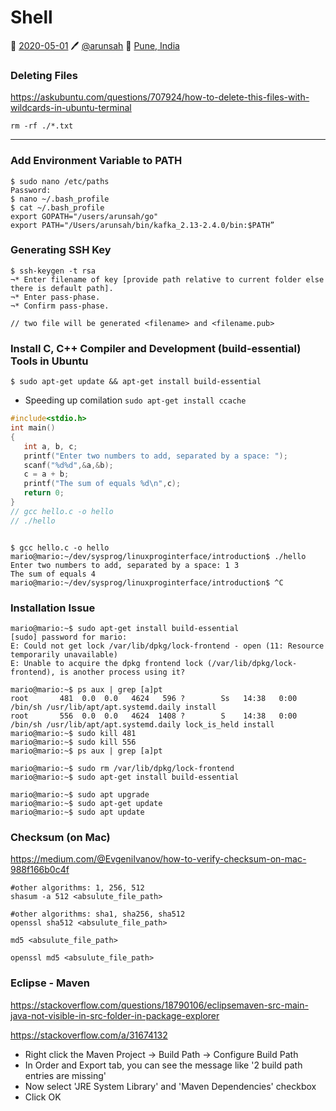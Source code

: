 # Shell
📅 [2020-05-01](https://arunsah.github.io/meta/changelog#2020-05-01) 🖊️ [@arunsah](https://github.com/arunsah) 🧭 [Pune, India](https://en.wikipedia.org/wiki/Hinjawadi)


### Deleting Files

https://askubuntu.com/questions/707924/how-to-delete-this-files-with-wildcards-in-ubuntu-terminal

```shell
rm -rf ./*.txt
```

--- 
### Add Environment Variable to PATH

```
$ sudo nano /etc/paths
Password:
$ nano ~/.bash_profile
$ cat ~/.bash_profile 
export GOPATH="/users/arunsah/go"
export PATH="/Users/arunsah/bin/kafka_2.13-2.4.0/bin:$PATH”
```


### Generating SSH Key

```
$ ssh-keygen -t rsa
¬* Enter filename of key [provide path relative to current folder else there is default path].
¬* Enter pass-phase.
¬* Confirm pass-phase.

// two file will be generated <filename> and <filename.pub>
```

### Install C, C++ Compiler and Development (build-essential) Tools in Ubuntu

`$ sudo apt-get update && apt-get install build-essential`

- Speeding up comilation
`sudo apt-get install ccache`

```C
#include<stdio.h>
int main()
{
   int a, b, c;
   printf("Enter two numbers to add, separated by a space: ");
   scanf("%d%d",&a,&b);
   c = a + b;
   printf("The sum of equals %d\n",c);
   return 0;
}
// gcc hello.c -o hello
// ./hello
```
```shell

$ gcc hello.c -o hello
mario@mario:~/dev/sysprog/linuxproginterface/introduction$ ./hello 
Enter two numbers to add, separated by a space: 1 3
The sum of equals 4
mario@mario:~/dev/sysprog/linuxproginterface/introduction$ ^C
```

### Installation Issue

```shell
mario@mario:~$ sudo apt-get install build-essential
[sudo] password for mario: 
E: Could not get lock /var/lib/dpkg/lock-frontend - open (11: Resource temporarily unavailable)
E: Unable to acquire the dpkg frontend lock (/var/lib/dpkg/lock-frontend), is another process using it?

mario@mario:~$ ps aux | grep [a]pt
root       481  0.0  0.0   4624   596 ?        Ss   14:38   0:00 /bin/sh /usr/lib/apt/apt.systemd.daily install
root       556  0.0  0.0   4624  1408 ?        S    14:38   0:00 /bin/sh /usr/lib/apt/apt.systemd.daily lock_is_held install
mario@mario:~$ sudo kill 481
mario@mario:~$ sudo kill 556
mario@mario:~$ ps aux | grep [a]pt

mario@mario:~$ sudo rm /var/lib/dpkg/lock-frontend
mario@mario:~$ sudo apt-get install build-essential

mario@mario:~$ sudo apt upgrade
mario@mario:~$ sudo apt-get update
mario@mario:~$ sudo apt update

```

### Checksum (on Mac)

https://medium.com/@EvgeniIvanov/how-to-verify-checksum-on-mac-988f166b0c4f

```shell
#other algorithms: 1, 256, 512
shasum -a 512 <absulute_file_path>

#other algorithms: sha1, sha256, sha512
openssl sha512 <absulute_file_path>

md5 <absulute_file_path>

openssl md5 <absulute_file_path>
```



### Eclipse - Maven

https://stackoverflow.com/questions/18790106/eclipsemaven-src-main-java-not-visible-in-src-folder-in-package-explorer

https://stackoverflow.com/a/31674132

- Right click the Maven Project -> Build Path -> Configure Build Path
- In Order and Export tab, you can see the message like '2 build path entries are missing'
- Now select 'JRE System Library' and 'Maven Dependencies' checkbox
- Click OK

